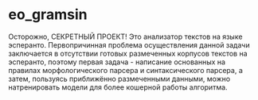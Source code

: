 # eo_gramsin
Осторожно, СЕКРЕТНЫЙ ПРОЕКТ!
Это анализатор текстов на языке эсперанто. Первопричинная проблема осуществления данной задачи заключается в отсутствии готовых размеченных корпусов текстов на эсперанто, поэтому первая задача  - написание основанных на правилах морфологического парсера и синтаксического парсера, а затем, пользуясь приближённо размеченными данными, можно натренировать модели для более кошерной работы алгоритма.
